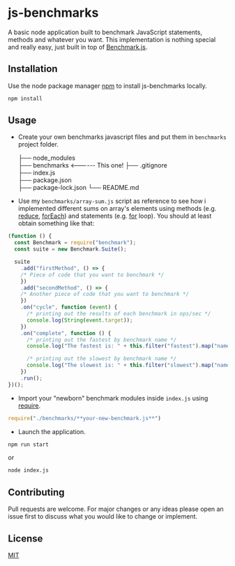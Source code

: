 # js-benchmarks

A basic node application built to benchmark JavaScript statements, methods and whatever you want.
This implementation is nothing special and really easy, just built in top of [Benchmark.js](https://benchmarkjs.com/).

## Installation

Use the node package manager [npm](https://docs.npmjs.com/downloading-and-installing-node-js-and-npm) 
to install js-benchmarks locally.

```bash
npm install
```

## Usage
* Create your own benchmarks javascript files and put them in ```benchmarks``` project folder.


    ├── node_modules                  
    ├── benchmarks  <------ This one!
    ├── .gitignore                     
    ├── index.js                    
    ├── package.json                
    ├── package-lock.json
    └── README.md

* Use my ```benchmarks/array-sum.js``` script as reference to see how i implemented different sums on array's elements using methods (e.g. [reduce](https://developer.mozilla.org/en-US/docs/Web/JavaScript/Reference/Global_Objects/Array/Reduce), [forEach](https://developer.mozilla.org/en-us/docs/Web/JavaScript/Reference/Global_Objects/Array/forEach)) and statements 
(e.g. [for](https://developer.mozilla.org/en-US/docs/Web/JavaScript/Reference/Statements/for) loop). You should at least obtain something like that:

```js
(function () {
  const Benchmark = require("benchmark");
  const suite = new Benchmark.Suite();

  suite
    .add("firstMethod", () => {
    /* Piece of code that you want to benchmark */
    })
    .add("secondMethod", () => {
    /* Another piece of code that you want to benchmark */
    })
    .on("cycle", function (event) {
      /* printing out the results of each benchmark in ops/sec */
      console.log(String(event.target));
    })
    .on("complete", function () {
      /* printing out the fastest by benchmark name */
      console.log("The fastest is: " + this.filter("fastest").map("name"));

      /* printing out the slowest by benchmark name */
      console.log("The slowest is: " + this.filter("slowest").map("name"));
    })
    .run();
})();
```
* Import your "newborn" benchmark modules inside ```index.js``` using [require](https://nodejs.org/en/knowledge/getting-started/what-is-require/).
 
```js
require("./benchmarks/**your-new-benchmark.js**") 
```
* Launch the application.

```bash
npm run start
```
or 
```bash
node index.js
```
## Contributing
Pull requests are welcome. For major changes or any ideas please open an issue first to discuss what you would like to change or implement.

## License
[MIT](https://choosealicense.com/licenses/mit/)
